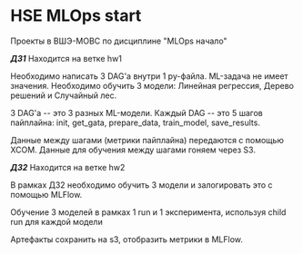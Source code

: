 # HSE MLOps start
Проекты в ВШЭ-МОВС по дисциплине "MLOps начало"

___ДЗ1___
Находится на ветке hw1

Необходимо написать 3 DAG'а внутри 1 py-файла. ML-задача не имеет значения. Необходимо обучить 3 модели: Линейная регрессия, Дерево решений и Случайный лес. 

3 DAG'a -- это 3 разных ML-модели. 
Каждый DAG -- это 5 шагов пайплайна: init, get_gata, prepare_data, train_model, save_results.

Данные между шагами (метрики пайплайна) передаются с помощью XCOM.
Данные для обучения между шагами гоняем через S3.


___ДЗ2___
Находится на ветке hw2

В рамках ДЗ2 необходимо обучить 3 модели и залогировать это с помощью 
MLFlow.

Обучение 3 моделей в рамках 1 run и 1 эксперимента, используя child run 
для каждой модели

Артефакты сохранить на s3, отобразить метрики в MLFlow.
